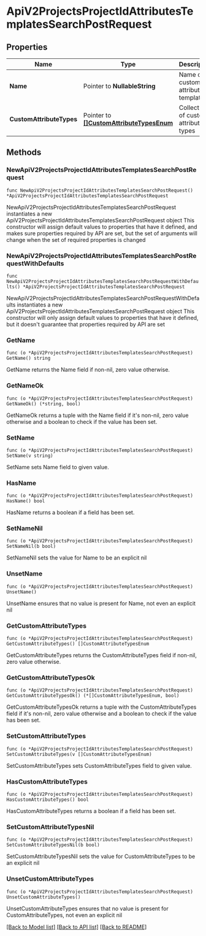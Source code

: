 # ApiV2ProjectsProjectIdAttributesTemplatesSearchPostRequest

## Properties

Name | Type | Description | Notes
------------ | ------------- | ------------- | -------------
**Name** | Pointer to **NullableString** | Name of custom attribute template | [optional] 
**CustomAttributeTypes** | Pointer to [**[]CustomAttributeTypesEnum**](CustomAttributeTypesEnum.md) | Collection of custom attributes types | [optional] 

## Methods

### NewApiV2ProjectsProjectIdAttributesTemplatesSearchPostRequest

`func NewApiV2ProjectsProjectIdAttributesTemplatesSearchPostRequest() *ApiV2ProjectsProjectIdAttributesTemplatesSearchPostRequest`

NewApiV2ProjectsProjectIdAttributesTemplatesSearchPostRequest instantiates a new ApiV2ProjectsProjectIdAttributesTemplatesSearchPostRequest object
This constructor will assign default values to properties that have it defined,
and makes sure properties required by API are set, but the set of arguments
will change when the set of required properties is changed

### NewApiV2ProjectsProjectIdAttributesTemplatesSearchPostRequestWithDefaults

`func NewApiV2ProjectsProjectIdAttributesTemplatesSearchPostRequestWithDefaults() *ApiV2ProjectsProjectIdAttributesTemplatesSearchPostRequest`

NewApiV2ProjectsProjectIdAttributesTemplatesSearchPostRequestWithDefaults instantiates a new ApiV2ProjectsProjectIdAttributesTemplatesSearchPostRequest object
This constructor will only assign default values to properties that have it defined,
but it doesn't guarantee that properties required by API are set

### GetName

`func (o *ApiV2ProjectsProjectIdAttributesTemplatesSearchPostRequest) GetName() string`

GetName returns the Name field if non-nil, zero value otherwise.

### GetNameOk

`func (o *ApiV2ProjectsProjectIdAttributesTemplatesSearchPostRequest) GetNameOk() (*string, bool)`

GetNameOk returns a tuple with the Name field if it's non-nil, zero value otherwise
and a boolean to check if the value has been set.

### SetName

`func (o *ApiV2ProjectsProjectIdAttributesTemplatesSearchPostRequest) SetName(v string)`

SetName sets Name field to given value.

### HasName

`func (o *ApiV2ProjectsProjectIdAttributesTemplatesSearchPostRequest) HasName() bool`

HasName returns a boolean if a field has been set.

### SetNameNil

`func (o *ApiV2ProjectsProjectIdAttributesTemplatesSearchPostRequest) SetNameNil(b bool)`

 SetNameNil sets the value for Name to be an explicit nil

### UnsetName
`func (o *ApiV2ProjectsProjectIdAttributesTemplatesSearchPostRequest) UnsetName()`

UnsetName ensures that no value is present for Name, not even an explicit nil
### GetCustomAttributeTypes

`func (o *ApiV2ProjectsProjectIdAttributesTemplatesSearchPostRequest) GetCustomAttributeTypes() []CustomAttributeTypesEnum`

GetCustomAttributeTypes returns the CustomAttributeTypes field if non-nil, zero value otherwise.

### GetCustomAttributeTypesOk

`func (o *ApiV2ProjectsProjectIdAttributesTemplatesSearchPostRequest) GetCustomAttributeTypesOk() (*[]CustomAttributeTypesEnum, bool)`

GetCustomAttributeTypesOk returns a tuple with the CustomAttributeTypes field if it's non-nil, zero value otherwise
and a boolean to check if the value has been set.

### SetCustomAttributeTypes

`func (o *ApiV2ProjectsProjectIdAttributesTemplatesSearchPostRequest) SetCustomAttributeTypes(v []CustomAttributeTypesEnum)`

SetCustomAttributeTypes sets CustomAttributeTypes field to given value.

### HasCustomAttributeTypes

`func (o *ApiV2ProjectsProjectIdAttributesTemplatesSearchPostRequest) HasCustomAttributeTypes() bool`

HasCustomAttributeTypes returns a boolean if a field has been set.

### SetCustomAttributeTypesNil

`func (o *ApiV2ProjectsProjectIdAttributesTemplatesSearchPostRequest) SetCustomAttributeTypesNil(b bool)`

 SetCustomAttributeTypesNil sets the value for CustomAttributeTypes to be an explicit nil

### UnsetCustomAttributeTypes
`func (o *ApiV2ProjectsProjectIdAttributesTemplatesSearchPostRequest) UnsetCustomAttributeTypes()`

UnsetCustomAttributeTypes ensures that no value is present for CustomAttributeTypes, not even an explicit nil

[[Back to Model list]](../README.md#documentation-for-models) [[Back to API list]](../README.md#documentation-for-api-endpoints) [[Back to README]](../README.md)


